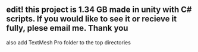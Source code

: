 edit!
this project is 1.34 GB
made in unity with C# scripts. If you would like to see it or recieve it fully, plese email me.
Thank you
----
also add TextMesh Pro folder to the top directories

